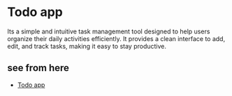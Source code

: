 # Todo app 

Its a simple and intuitive task management tool designed to help users organize their daily activities efficiently. It provides a clean interface to add, edit, and track tasks, making it easy to stay productive.

## see from here



- [Todo app](https://github.com/sania0098/ToDo_app/tree/master/lib)
